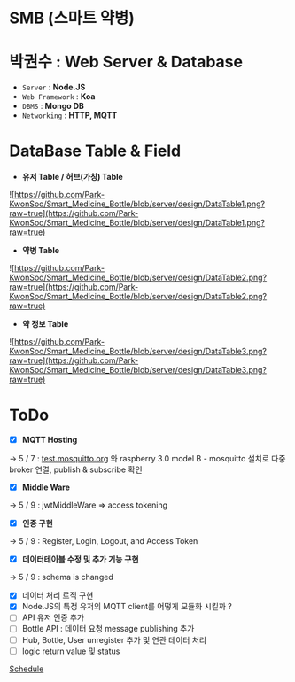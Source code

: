 # SMB (스마트 약병)

# 박권수 : Web Server & Database

- `Server` : **Node.JS**
- `Web Framework` : **Koa**
- `DBMS` : **Mongo DB**
- `Networking` : **HTTP, MQTT**

# DataBase Table & Field

- **유저 Table / 허브(가칭) Table**

![https://github.com/Park-KwonSoo/Smart_Medicine_Bottle/blob/server/design/DataTable1.png?raw=true](https://github.com/Park-KwonSoo/Smart_Medicine_Bottle/blob/server/design/DataTable1.png?raw=true)

- **약병 Table**

![https://github.com/Park-KwonSoo/Smart_Medicine_Bottle/blob/server/design/DataTable2.png?raw=true](https://github.com/Park-KwonSoo/Smart_Medicine_Bottle/blob/server/design/DataTable2.png?raw=true)

- **약 정보 Table**

![https://github.com/Park-KwonSoo/Smart_Medicine_Bottle/blob/server/design/DataTable3.png?raw=true](https://github.com/Park-KwonSoo/Smart_Medicine_Bottle/blob/server/design/DataTable3.png?raw=true)

# ToDo

- [x]  **MQTT Hosting**

→ 5 / 7 : [test.mosquitto.org](http://test.mosquitto.org) 와 raspberry 3.0 model B - mosquitto 설치로 다중 broker 연결, publish & subscribe 확인

- [x]  **Middle Ware**

→ 5 / 9 : jwtMiddleWare ⇒ access tokening

- [x]  **인증 구현**

→ 5 / 9 : Register, Login, Logout, and Access Token

- [x]  **데이터테이블 수정 및 추가 기능 구현**

→ 5 / 9 : schema is changed

- [x]  데이터 처리 로직 구현
- [x]  Node.JS의 특정 유저의 MQTT client를 어떻게 모듈화 시킬까 ?
- [ ]  API 유저 인증 추가
- [ ]  Bottle API : 데이터 요청 message publishing 추가
- [ ]  Hub, Bottle, User unregister 추가 및 연관 데이터 처리
- [ ]  logic return value 및 status

[Schedule](https://www.notion.so/cdcc6627a8344c8da56ffb3856bfc1b9)
